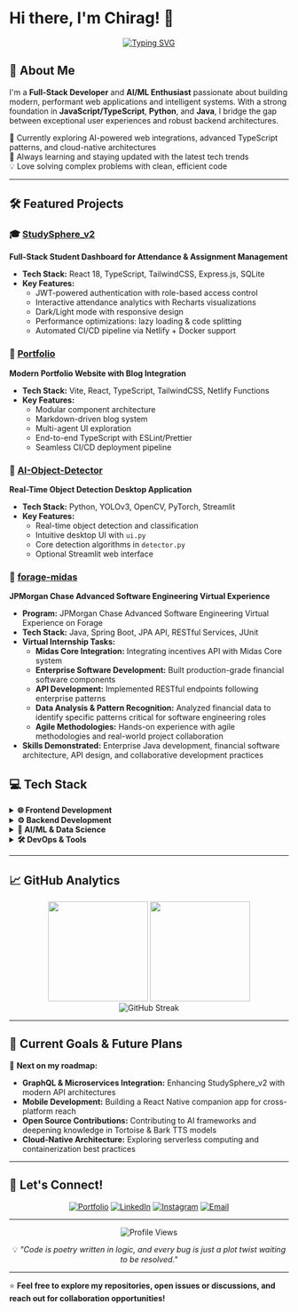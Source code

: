 # Hi there, I'm Chirag! 👋

<div align="center">
  
[![Typing SVG](https://readme-typing-svg.demolab.com?font=Fira+Code&pause=1000&color=2196F3&center=true&vCenter=true&width=435&lines=Full-Stack+Developer;AI%2FML+Enthusiast;Building+Modern+Web+Apps;Passionate+Problem+Solver)](https://git.io/typing-svg)

</div>

## 🚀 About Me

I'm a **Full-Stack Developer** and **AI/ML Enthusiast** passionate about building modern, performant web applications and intelligent systems. With a strong foundation in **JavaScript/TypeScript**, **Python**, and **Java**, I bridge the gap between exceptional user experiences and robust backend architectures.

🔭 Currently exploring AI-powered web integrations, advanced TypeScript patterns, and cloud-native architectures  
🌱 Always learning and staying updated with the latest tech trends  
💡 Love solving complex problems with clean, efficient code  

---

## 🛠️ Featured Projects

### 🎓 [StudySphere_v2](https://github.com/Chirag8405/StudySphere_v2)
**Full-Stack Student Dashboard for Attendance & Assignment Management**
- **Tech Stack:** React 18, TypeScript, TailwindCSS, Express.js, SQLite
- **Key Features:**
  - JWT-powered authentication with role-based access control
  - Interactive attendance analytics with Recharts visualizations
  - Dark/Light mode with responsive design
  - Performance optimizations: lazy loading & code splitting
  - Automated CI/CD pipeline via Netlify + Docker support

### 💼 [Portfolio](https://github.com/Chirag8405/Portfolio)
**Modern Portfolio Website with Blog Integration**
- **Tech Stack:** Vite, React, TypeScript, TailwindCSS, Netlify Functions
- **Key Features:**
  - Modular component architecture
  - Markdown-driven blog system
  - Multi-agent UI exploration
  - End-to-end TypeScript with ESLint/Prettier
  - Seamless CI/CD deployment pipeline

### 🤖 [AI-Object-Detector](https://github.com/Chirag8405/AI-Object-Detector)
**Real-Time Object Detection Desktop Application**
- **Tech Stack:** Python, YOLOv3, OpenCV, PyTorch, Streamlit
- **Key Features:**
  - Real-time object detection and classification
  - Intuitive desktop UI with `ui.py`
  - Core detection algorithms in `detector.py`
  - Optional Streamlit web interface

### 🏦 [forage-midas](https://github.com/Chirag8405/forage-midas)
**JPMorgan Chase Advanced Software Engineering Virtual Experience**
- **Program:** JPMorgan Chase Advanced Software Engineering Virtual Experience on Forage
- **Tech Stack:** Java, Spring Boot, JPA API, RESTful Services, JUnit
- **Virtual Internship Tasks:**
  - **Midas Core Integration:** Integrating incentives API with Midas Core system
  - **Enterprise Software Development:** Built production-grade financial software components
  - **API Development:** Implemented RESTful endpoints following enterprise patterns
  - **Data Analysis & Pattern Recognition:** Analyzed financial data to identify specific patterns critical for software engineering roles
  - **Agile Methodologies:** Hands-on experience with agile methodologies and real-world project collaboration
- **Skills Demonstrated:** Enterprise Java development, financial software architecture, API design, and collaborative development practices


## 💻 Tech Stack

<details>
<summary><b>🌐 Frontend Development</b></summary>

![JavaScript](https://img.shields.io/badge/JavaScript-F7DF1E?style=for-the-badge&logo=javascript&logoColor=black)
![TypeScript](https://img.shields.io/badge/TypeScript-007ACC?style=for-the-badge&logo=typescript&logoColor=white)
![React](https://img.shields.io/badge/React-20232A?style=for-the-badge&logo=react&logoColor=61DAFB)
![Vite](https://img.shields.io/badge/Vite-B73BFE?style=for-the-badge&logo=vite&logoColor=FFD62E)
![TailwindCSS](https://img.shields.io/badge/Tailwind_CSS-38B2AC?style=for-the-badge&logo=tailwind-css&logoColor=white)

</details>

<details>
<summary><b>⚙️ Backend Development</b></summary>

![Node.js](https://img.shields.io/badge/Node.js-43853D?style=for-the-badge&logo=node.js&logoColor=white)
![Express.js](https://img.shields.io/badge/Express.js-000000?style=for-the-badge&logo=express&logoColor=white)
![Python](https://img.shields.io/badge/Python-3776AB?style=for-the-badge&logo=python&logoColor=white)
![Java](https://img.shields.io/badge/Java-ED8B00?style=for-the-badge&logo=openjdk&logoColor=white)
![SQLite](https://img.shields.io/badge/SQLite-07405E?style=for-the-badge&logo=sqlite&logoColor=white)

</details>

<details>
<summary><b>🤖 AI/ML & Data Science</b></summary>

![PyTorch](https://img.shields.io/badge/PyTorch-EE4C2C?style=for-the-badge&logo=pytorch&logoColor=white)
![OpenCV](https://img.shields.io/badge/OpenCV-27338e?style=for-the-badge&logo=OpenCV&logoColor=white)
![TensorFlow](https://img.shields.io/badge/TensorFlow-FF6F00?style=for-the-badge&logo=tensorflow&logoColor=white)

</details>

<details>
<summary><b>🛠️ DevOps & Tools</b></summary>

![Docker](https://img.shields.io/badge/Docker-2CA5E0?style=for-the-badge&logo=docker&logoColor=white)
![Git](https://img.shields.io/badge/Git-F05032?style=for-the-badge&logo=git&logoColor=white)
![GitHub Actions](https://img.shields.io/badge/GitHub_Actions-2088FF?style=for-the-badge&logo=github-actions&logoColor=white)
![Netlify](https://img.shields.io/badge/Netlify-00C7B7?style=for-the-badge&logo=netlify&logoColor=white)
![VS Code](https://img.shields.io/badge/VS_Code-0078D4?style=for-the-badge&logo=visual%20studio%20code&logoColor=white)

</details>

---

## 📈 GitHub Analytics

<div align="center">
  <img height="180em" src="https://github-readme-stats.vercel.app/api?username=Chirag8405&show_icons=true&theme=tokyonight&include_all_commits=true&count_private=true"/>
  <img height="180em" src="https://github-readme-stats.vercel.app/api/top-langs/?username=Chirag8405&layout=compact&langs_count=8&theme=tokyonight"/>
</div>

<div align="center">
  <img src="https://github-readme-streak-stats.herokuapp.com/?user=Chirag8405&theme=tokyonight" alt="GitHub Streak"/>
</div>

---

## 🎯 Current Goals & Future Plans

🚀 **Next on my roadmap:**
- **GraphQL & Microservices Integration:** Enhancing StudySphere_v2 with modern API architectures
- **Mobile Development:** Building a React Native companion app for cross-platform reach  
- **Open Source Contributions:** Contributing to AI frameworks and deepening knowledge in Tortoise & Bark TTS models
- **Cloud-Native Architecture:** Exploring serverless computing and containerization best practices

---

## 🤝 Let's Connect!

<div align="center">

[![Portfolio](https://img.shields.io/badge/Portfolio-FF5722?style=for-the-badge&logo=google-chrome&logoColor=white)](https://chiragpoornamath.netlify.app)
[![LinkedIn](https://img.shields.io/badge/LinkedIn-0077B5?style=for-the-badge&logo=linkedin&logoColor=white)](https://www.linkedin.com/in/chiragpoornamath)
[![Instagram](https://img.shields.io/badge/Instagram-%23E4405F?style=for-the-badge&logo=Instagram&logoColor=white)](https://www.instagram.com/_chirag_8405/profilecard/?igsh=aWV5MW93NnhiNXZi)
[![Email](https://img.shields.io/badge/Email-D14836?style=for-the-badge&logo=gmail&logoColor=white)](mailto:chiragpoornamath@gmail.com)

</div>

---

<div align="center">
  <img src="https://komarev.com/ghpvc/?username=Chirag8405&label=Profile%20Views&color=0e75b6&style=flat" alt="Profile Views" />
  
  💡 *"Code is poetry written in logic, and every bug is just a plot twist waiting to be resolved."*
</div>

---

⭐ **Feel free to explore my repositories, open issues or discussions, and reach out for collaboration opportunities!**
